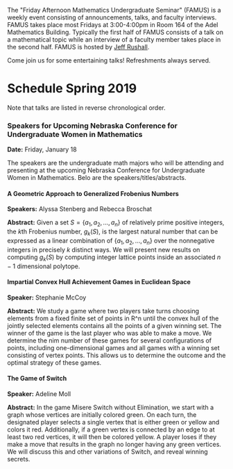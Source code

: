 The "Friday Afternoon Mathematics Undergraduate Seminar" (FAMUS) is a weekly event consisting of announcements, talks, and faculty interviews.  FAMUS takes place most Fridays at 3:00-4:00pm in Room 164 of the Adel Mathematics Building.  Typically the first half of FAMUS consists of a talk on a mathematical topic while an interview of a faculty member takes place in the second half. FAMUS is hosted by [Jeff Rushall](https://nau.edu/cefns/natsci/math/directory-full-time/rushall-jeff/).

Come join us for some entertaining talks!  Refreshments always served.

# Schedule Spring 2019 #

Note that talks are listed in reverse chronological order.

### Speakers for Upcoming Nebraska Conference for Undergraduate Women in Mathematics

**Date:** Friday, January 18

The speakers are the undergraduate math majors who will be attending and presenting at the upcoming Nebraska Conference for Undergraduate Women in Mathematics.  Belo are the speakers/titles/abstracts.

#### A Geometric Approach to Generalized Frobenius Numbers

**Speakers:** Alyssa Stenberg and Rebecca Broschat

**Abstract:** Given a set $S = \{a_1, a_2, \ldots , a_n\}$ of relatively prime positive integers, the $k$th Frobenius number, $g_k(S)$, is the largest natural number that can be expressed as a linear combination of $\{a_1, a_2, \ldots , a_n\}$ over the nonnegative integers in precisely $k$ distinct ways. We will present new results on computing $g_k(S)$ by computing integer lattice points inside an associated $n − 1$ dimensional polytope.

#### Impartial Convex Hull Achievement Games in Euclidean Space

**Speaker:** Stephanie McCoy

**Abstract:** We study a game where two players take turns choosing elements from a fixed finite set of points in R^n until the convex hull of the jointly selected elements contains all the points of a given winning set.  The winner of the game is the last player who was able to make a move.  We determine the nim number of these games for several configurations of points, including one-dimensional games and all games with a winning set consisting of vertex points.  This allows us to determine the outcome and the optimal strategy of these games.

#### The Game of Switch

**Speaker:** Adeline Moll

**Abstract:** In the game Misere Switch without Elimination, we start with a graph whose vertices are initially colored green.  On each turn, the designated player selects a single vertex that is either green or yellow and colors it red.  Additionally, if a green vertex is connected by an edge to at least two red vertices, it will then be colored yellow.  A player loses if they make a move that results in the graph no longer having any green vertices.  We will discuss this and other variations of Switch, and reveal winning secrets.  

<!-- The faculty guest interviewee this week is Shannon Guerrero. [[PDF of Flyer]({{ site.baseurl }}/famus_files/FAMUS18-12-07.pdf)] -->
